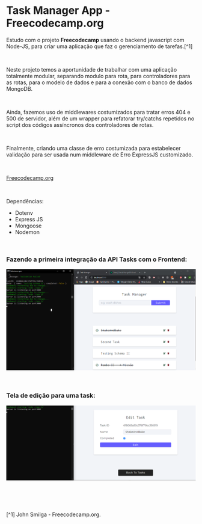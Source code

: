 # Task Manager App - Freecodecamp.org


Estudo com o projeto **Freecodecamp** usando o backend javascript com Node-JS, para criar uma aplicação que faz o gerenciamento de tarefas.[^1]


<br />

Neste projeto temos a aportunidade de trabalhar com uma aplicação totalmente modular, separando modulo para rota, para controladores para as rotas, para o modelo de dados e para a conexão com o banco de dados MongoDB.


<br />

Ainda, fazemos uso de middlewares costumizados para tratar erros 404 e 500 de servidor, além de um wrapper para refatorar try/catchs repetidos no script dos códigos assíncronos dos controladores de rotas.


<br />

Finalmente, criando uma classe de erro costumizada para estabelecer validação para ser usada num middleware de Erro ExpressJS customizado.




<br />

[Freecodecamp.org](https://www.freecodecamp.org/learn/back-end-development-and-apis/)



<br />


Dependências:

- Dotenv
- Express JS
- Mongoose
- Nodemon




<br />

### Fazendo a primeira integração da API Tasks com o Frontend:              
![Imagem Fazendo a primeira integração da API Tasks com o Frontend](/public/images/primeira-integracao-do-frontend-com-a-API.png)



<br />

### Tela de edição para uma task:                
![Imagem de uma Tela de edição para uma task](/public/images/tela-de-edicao-da-task.png)



<br />




<br />
<br />

[^1] John Smilga - Freecodecamp.org.






